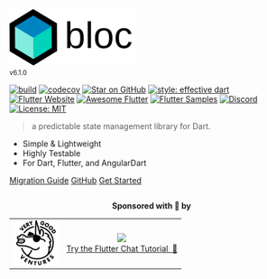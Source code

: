 <img src="https://raw.githubusercontent.com/felangel/bloc/master/docs/assets/bloc_logo_full.png" height="100" alt="Bloc" /><br/><small>v6.1.0</small>

[![build](https://github.com/felangel/bloc/workflows/build/badge.svg)](https://github.com/felangel/bloc/actions)
[![codecov](https://codecov.io/gh/felangel/Bloc/branch/master/graph/badge.svg)](https://codecov.io/gh/felangel/bloc)
[![Star on GitHub](https://img.shields.io/github/stars/felangel/bloc.svg?style=flat&logo=github&colorB=deeppink&label=stars)](https://github.com/felangel/bloc)
[![style: effective dart](https://img.shields.io/badge/style-effective_dart-40c4ff.svg)](https://github.com/tenhobi/effective_dart)
[![Flutter Website](https://img.shields.io/badge/flutter-website-deepskyblue.svg)](https://flutter.dev/docs/development/data-and-backend/state-mgmt/options#bloc--rx)
[![Awesome Flutter](https://img.shields.io/badge/awesome-flutter-blue.svg?longCache=true)](https://github.com/Solido/awesome-flutter#standard)
[![Flutter Samples](https://img.shields.io/badge/flutter-samples-teal.svg?longCache=true)](http://fluttersamples.com)
[![Discord](https://img.shields.io/discord/649708778631200778.svg?logo=discord&color=blue)](https://discord.gg/Hc5KD3g)
[![License: MIT](https://img.shields.io/badge/license-MIT-purple.svg)](https://opensource.org/licenses/MIT)

> a predictable state management library for Dart.

- Simple & Lightweight
- Highly Testable
- For Dart, Flutter, and AngularDart

<p class="buttons">    
    <a href="#/migration">Migration Guide</a>
    <a href="https://github.com/felangel/bloc/" target="_blank" rel="noopener">GitHub</a>
    <a href="#/gettingstarted">Get Started</a>    
</p>

<p align="center" style="margin-top: 2em; margin-bottom: 0"><b>Sponsored with 💖 by</b></p>

<table align="center">
    <tbody>
        <tr>
            <td align="center" style="padding-right: 0.5em">
                <a href="https://verygood.ventures"><img src="https://raw.githubusercontent.com/felangel/bloc/master/docs/assets/vgv_logo.png" width="80"/></a>
            </td>
            <td align="center" style="padding-left: 0.5em">
                <a href="https://getstream.io/chat/?utm_source=bloclibrary.dev&utm_medium=banner&utm_campaign=oss_sponsorship" target="_blank"><img width="120" src="https://stream-blog-v2.imgix.net/blog/wp-content/uploads/bae8c920a484d1c49dbd148306aa1335/stream-bloc-flutter.png?auto=compress&fit=clip&w=120"/></a><br/><span><a href="https://getstream.io/chat/flutter/tutorial/?utm_source=bloclibrary.dev&utm_medium=banner&utm_campaign=oss_sponsorship" target="_blank">Try the Flutter Chat Tutorial &nbsp💬</a></span>
            </td>
        </tr>
    </tbody>
</table>
